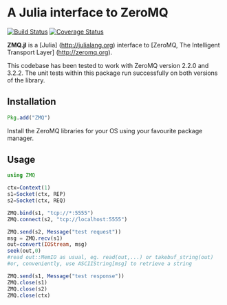 # A Julia interface to ZeroMQ
[![Build Status](https://api.travis-ci.org/jakebolewski/ZMQ.jl.svg)](https://travis-ci.org/jakebolewski/ZMQ.jl)
[![Coverage Status](https://img.shields.io/coveralls/jakebolewski/ZMQ.jl.svg)](https://coveralls.io/r/jakebolewski/ZMQ.jl)

**ZMQ.jl** is a [Julia] (http://julialang.org) interface to [ZeroMQ, The Intelligent Transport Layer] (http://zeromq.org). 

This codebase has been tested to work with ZeroMQ version 2.2.0 and 3.2.2. The unit tests within this package run successfully on both versions of the library. 


## Installation
```julia
Pkg.add("ZMQ")
```

Install the ZeroMQ libraries for your OS using your favourite package manager. 

## Usage

```julia
using ZMQ

ctx=Context(1)
s1=Socket(ctx, REP)
s2=Socket(ctx, REQ)

ZMQ.bind(s1, "tcp://*:5555")
ZMQ.connect(s2, "tcp://localhost:5555")

ZMQ.send(s2, Message("test request"))
msg = ZMQ.recv(s1)
out=convert(IOStream, msg)
seek(out,0)
#read out::MemIO as usual, eg. read(out,...) or takebuf_string(out)
#or, conveniently, use ASCIIString[msg] to retrieve a string

ZMQ.send(s1, Message("test response"))
ZMQ.close(s1)
ZMQ.close(s2)
ZMQ.close(ctx)

```
